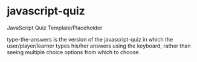 # javascript-quiz
JavaScript Quiz Template/Placeholder

type-the-answers is the version of the javascript-quiz in which the user/player/learner types his/her answers using the keyboard, rather than seeing multiple choice options from which to choose.
